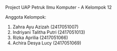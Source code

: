 Project UAP Petruk
Ilmu Komputer - A
Kelompok 12

Anggota Kelompok:
1. Zahra Ayu Azizah (2417051007)
2. Indriyani Talitha Putri (2417051013)
3. Rizka Aprilia (2417051066)
4. Achira Desya Lucy (2417051069)

